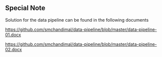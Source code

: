## Special Note

Solution for the data pipeline can be found in the following documents 

https://github.com/smchandimal/data-pipeline/blob/master/data-pipeline-01.docx

https://github.com/smchandimal/data-pipeline/blob/master/data-pipeline-02.docx
